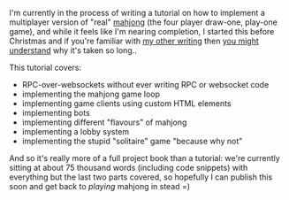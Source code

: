 I'm currently in the process of writing a tutorial on how to implement a multiplayer version of "real" [mahjong](https://en.wikipedia.org/wiki/Mahjong) (the four player draw-one, play-one game), and while it feels like I'm nearing completion, I started this before Christmas and if you're familiar with [my other writing](https://pomax.github.io/bezierinfo) then [you might understand](https://pomax.github.io/are-we-flying) why it's taken so long..

This tutorial covers:

- RPC-over-websockets without ever writing RPC or websocket code
- implementing the mahjong game loop
- implementing game clients using custom HTML elements
- implementing bots
- implementing different "flavours" of mahjong
- implementing a lobby system
- implementing the stupid "solitaire" game "because why not"

And so it's really more of a full project book than a tutorial: we're currently sitting at about 75 thousand words (including code snippets) with everything but the last two parts covered, so hopefully I can publish this soon and get back to _playing_ mahjong in stead =)